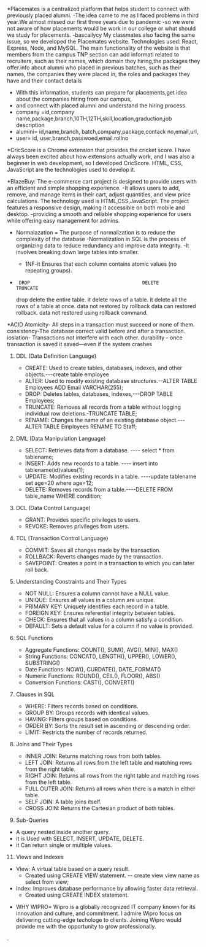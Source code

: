 *Placemates is a centralized platform that helps student to connect with previously placed alumni.
-The idea came to me as I faced problems in third year.We almost missed our first three years due to pandemic
-so we were not aware of how placements would be work in our college or what should we study for placements.
-bascailycy My classmates also facing the same issue, so we developed the Placemates website.
Technologies used: React, Express, Node, and MySQL.
The main functionality of the website is that members from the campus TNP section can add informati related to recruiters,
such as their names, which domain they hiring,the packages they offer.info about alumni who placed in previous batches,
such as their names, the companies they were placed in, the roles and packages they have and their contact details
- With this information, students can prepare for placements,get idea about the companies hiring from our campus,
-  and connect with placed alumni and understand the hiring process.
-  company =id,company name,package,branch,10TH,12TH,skill,location,graduction,job description
-  alumini= id,name,branch, batch,company,package,contack no,email,url,
-  user= id, user,branch,passwoed,email.rollno

*CricScore is a Chrome extension that provides the cricket score. I have always been excited about how extensions actually work,
and I was also a beginner in web development, so I developed CricScore. HTML, CSS, JavaScript are the technologies used to develop it.

*BlazeBuy:  The e-commerce cart project is designed to provide users with an efficient and simple shopping experience. 
-It allows users to add, remove, and manage items in their cart, adjust quantities, and view price calculations.
The technology used is HTML,CSS,JavaScript. The project features a responsive design, making it accessible on both mobile and desktop.
-providing a smooth and reliable shopping experience for users while offering easy management for admins.

* Normalazation = The purpose of normalization is to reduce the complexity of the database
    -Normalization in SQL is the process of organizing data to reduce redundancy and improve data integrity.
    -It involves breaking down large tables into smaller.
   - 1NF-it Ensures that each column contains atomic values (no repeating groups).

 *      DROP	                                     DELETE	                     TRUNCATE
   drop delete the entire table.	   it delete rows of a table.   it delete all the rows of a table at once.
   data not restored by rollback 	data can restored rollback.  data not restored using rollback command.

*ACID
    Atomicity- All steps in a transaction must succeed or none of them.
    consistency-The database correct valid before and after a transaction.
    ioslation- Transactions not interfere with each other.
    durability - once transaction is saved it  saved—even if the system crashes

1. DDL (Data Definition Language)
   - CREATE: Used to create tables, databases, indexes, and other objects.---create table employee
   - ALTER: Used to modify existing database structures.--ALTER TABLE Employees ADD Email VARCHAR(255);
   - DROP: Deletes tables, databases, indexes,---DROP TABLE Employees;
   - TRUNCATE: Removes all records from a table without logging individual row deletions.-TRUNCATE TABLE;
   - RENAME: Changes the name of an existing database object.---ALTER TABLE Employees RENAME TO Staff;

2. DML (Data Manipulation Language)
   - SELECT: Retrieves data from a database.  ---- select * from tablename;
   - INSERT: Adds new records to a table.     ---- insert into tablename(id)values(1);
   - UPDATE: Modifies existing records in a table. ----update tablename set age=20 where age=12;
   - DELETE: Removes records from a table.----DELETE FROM table_name WHERE condition;

3. DCL (Data Control Language)
   - GRANT: Provides specific privileges to users.
   - REVOKE: Removes privileges from users.

4. TCL (Transaction Control Language)
   - COMMIT: Saves all changes made by the transaction.
   - ROLLBACK: Reverts changes made by the transaction.
   - SAVEPOINT: Creates a point in a transaction to which you can later roll back.

5. Understanding Constraints and Their Types
   - NOT NULL: Ensures a column cannot have a NULL value.
   - UNIQUE: Ensures all values in a column are unique.
   - PRIMARY KEY: Uniquely identifies each record in a table.
   - FOREIGN KEY: Ensures referential integrity between tables.
   - CHECK: Ensures that all values in a column satisfy a condition.
   - DEFAULT: Sets a default value for a column if no value is provided.

7. SQL Functions
   - Aggregate Functions: COUNT(), SUM(), AVG(), MIN(), MAX()
   - String Functions: CONCAT(), LENGTH(), UPPER(), LOWER(), SUBSTRING()
   - Date Functions: NOW(), CURDATE(), DATE_FORMAT()
   - Numeric Functions: ROUND(), CEIL(), FLOOR(), ABS()
   - Conversion Functions: CAST(), CONVERT()

8. Clauses in SQL
   - WHERE: Filters records based on conditions.
   - GROUP BY: Groups records with identical values.
   - HAVING: Filters groups based on conditions.
   - ORDER BY: Sorts the result set in ascending or descending order.
   - LIMIT: Restricts the number of records returned.

9. Joins and Their Types
   - INNER JOIN: Returns matching rows from both tables.
   - LEFT JOIN: Returns all rows from the left table and matching rows from the right table.
   - RIGHT JOIN: Returns all rows from the right table and matching rows from the left table.
   - FULL OUTER JOIN: Returns all rows when there is a match in either table.
   - SELF JOIN: A table joins itself.
   - CROSS JOIN: Returns the Cartesian product of both tables.

10. Sub-Queries
   - A query nested inside another query.
   - it is Used with SELECT, INSERT, UPDATE, DELETE.
   - it Can return single or multiple values.

11. Views and Indexes
   - View: A virtual table based on a query result.
     - Created using CREATE VIEW statement. -- create view view name as select from view;
   - Index: Improves database performance by allowing faster data retrieval.
     - Created using CREATE INDEX statement.
       
* WHY WIPRO=
  Wipro is a globally recognized IT company known for its innovation and culture, and commitment.
  I admire Wipro focus on delivering cutting-edge techologe to clients.
  Joining Wipro would provide me with the opportunity to grow professionally.










































































.
